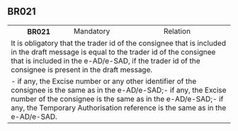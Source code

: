 ## BR021
<table>
 <tr>
  <th>
   BR021
  </th>
  <td>
   Mandatory
  </td>
  <td>
   Relation
  </td>
 </tr>
 <tr>
  <td colspan="3">
   It is obligatory that the trader id of the consignee that is included in the draft message is equal to the trader id of the consignee that is included in the e-AD/e-SAD, if the trader id of the consignee is present in the draft message.
  </td>
 </tr>
 <tr>
  <td colspan="3">
   - if any, the Excise number or any other identifier of the consignee is the same as in the e-AD/e-SAD;- if any, the Excise number of the consignee is the same as in the e-AD/e-SAD;- if any, the Temporary Authorisation reference is the same as in the e-AD/e-SAD.
  </td>
 </tr>
</table>
